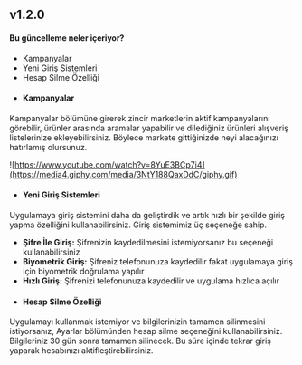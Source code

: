 ## v1.2.0

#### Bu güncelleme neler içeriyor?

* Kampanyalar
* Yeni Giriş Sistemleri
* Hesap Silme Özelliği

- #### Kampanyalar

Kampanyalar bölümüne girerek zincir marketlerin aktif kampanyalarını görebilir, ürünler arasında aramalar yapabilir ve dilediğiniz ürünleri alışveriş listelerinize ekleyebilirsiniz. Böylece markete gittiğinizde neyi alacağınızı hatırlamış olursunuz.

![https://www.youtube.com/watch?v=8YuE3BCp7i4](https://media4.giphy.com/media/3NtY188QaxDdC/giphy.gif)



- #### Yeni Giriş Sistemleri

Uygulamaya giriş sistemini daha da geliştirdik ve artık hızlı bir şekilde giriş yapma özelliğini kullanabilirsiniz. Giriş sistemimiz üç seçeneğe sahip.

* **Şifre İle Giriş:** Şifrenizin kaydedilmesini istemiyorsanız bu seçeneği kullanabilirsiniz
* **Biyometrik Giriş:** Şifreniz telefonunuza kaydedilir fakat uygulamaya giriş için biyometrik doğrulama yapılır
* **Hızlı Giriş:** Şifrenizi telefonunuza kaydedilir ve uygulama hızlıca açılır



- #### Hesap Silme Özelliği

Uygulamayı kullanmak istemiyor ve bilgilerinizin  tamamen silinmesini istiyorsanız, Ayarlar bölümünden hesap silme seçeneğini kullanabilirsiniz. Bilgileriniz 30 gün sonra tamamen silinecek. Bu süre içinde tekrar giriş yaparak hesabınızı aktifleştirebilirsiniz.

